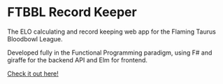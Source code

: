 # FTBBL Record Keeper
The ELO calculating and record keeping web app for the Flaming Taurus Bloodbowl League.

Developed fully in the Functional Programming paradigm, using F# and giraffe for the backend API and Elm for frontend.


[Check it out here!](https://ftbbl-elo.github.io/)
